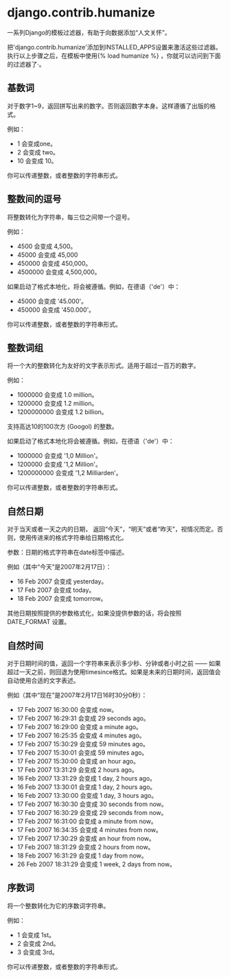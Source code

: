 <!--
  译者：Github@wizardforcel
-->

# django.contrib.humanize #

一系列Django的模板过滤器，有助于向数据添加“人文关怀”。

把'django.contrib.humanize'添加到INSTALLED_APPS设置来激活这些过滤器。 执行以上步骤之后，在模板中使用{% load humanize %} ，你就可以访问到下面的过滤器了·。

## 基数词 ##

对于数字1~9，返回拼写出来的数字。否则返回数字本身。这样遵循了出版的格式。

例如：

+ 1 会变成one。
+ 2 会变成 two。
+ 10 会变成 10。

你可以传递整数，或者整数的字符串形式。

## 整数间的逗号 ##

将整数转化为字符串，每三位之间带一个逗号。

例如：

+ 4500 会变成 4,500。
+ 45000 会变成 45,000
+ 450000 会变成 450,000。
+ 4500000 会变成 4,500,000。

如果启动了格式本地化，将会被遵循。例如，在德语（'de'）中：

+ 45000 会变成 '45.000'。
+ 450000 会变成 '450.000'。

你可以传递整数，或者整数的字符串形式。

## 整数词组 ##

将一个大的整数转化为友好的文字表示形式。适用于超过一百万的数字。

例如：

+ 1000000 会变成 1.0 million。
+ 1200000 会变成 1.2 million。
+ 1200000000 会变成  1.2 billion。

支持高达10的100次方 (Googol) 的整数。

如果启动了格式本地化将会被遵循。例如，在德语（'de'）中：

+ 1000000 会变成 '1,0 Million'。
+ 1200000 会变成 '1,2 Million'。
+ 1200000000 会变成 '1,2 Milliarden'。

你可以传递整数，或者整数的字符串形式。

## 自然日期 ##

对于当天或者一天之内的日期， 返回“今天”，“明天”或者“昨天”，视情况而定。否则，使用传进来的格式字符串给日期格式化。

参数：日期的格式字符串在date标签中描述。

例如（其中“今天”是2007年2月17日）：

+ 16 Feb 2007 会变成 yesterday。
+ 17 Feb 2007 会变成 today。
+ 18 Feb 2007 会变成 tomorrow。

其他日期按照提供的参数格式化，如果没提供参数的话，将会按照DATE_FORMAT 设置。

## 自然时间 ##

对于日期时间的值，返回一个字符串来表示多少秒、分钟或者小时之前 —— 如果超过一天之前，则回退为使用timesince格式。如果是未来的日期时间，返回值会自动使用合适的文字表述。

例如（其中“现在”是2007年2月17日16时30分0秒）：

+ 17 Feb 2007 16:30:00 会变成 now。
+ 17 Feb 2007 16:29:31 会变成 29 seconds ago。
+ 17 Feb 2007 16:29:00 会变成 a minute ago。
+ 17 Feb 2007 16:25:35 会变成 4 minutes ago。
+ 17 Feb 2007 15:30:29 会变成 59 minutes ago。
+ 17 Feb 2007 15:30:01 会变成 59 minutes ago。
+ 17 Feb 2007 15:30:00 会变成 an hour ago。
+ 17 Feb 2007 13:31:29 会变成 2 hours ago。
+ 16 Feb 2007 13:31:29 会变成 1 day, 2 hours ago。
+ 16 Feb 2007 13:30:01 会变成 1 day, 2 hours ago。
+ 16 Feb 2007 13:30:00 会变成 1 day, 3 hours ago。
+ 17 Feb 2007 16:30:30 会变成 30 seconds from now。
+ 17 Feb 2007 16:30:29 会变成 29 seconds from now。
+ 17 Feb 2007 16:31:00 会变成 a minute from now。
+ 17 Feb 2007 16:34:35 会变成 4 minutes from now。
+ 17 Feb 2007 17:30:29 会变成 an hour from now。
+ 17 Feb 2007 18:31:29 会变成 2 hours from now。
+ 18 Feb 2007 16:31:29 会变成 1 day from now。
+ 26 Feb 2007 18:31:29 会变成 1 week, 2 days from now。

## 序数词 ##

将一个整数转化为它的序数词字符串。

例如：

+ 1 会变成 1st。
+ 2 会变成  2nd。
+ 3 会变成  3rd。

你可以传递整数，或者整数的字符串形式。